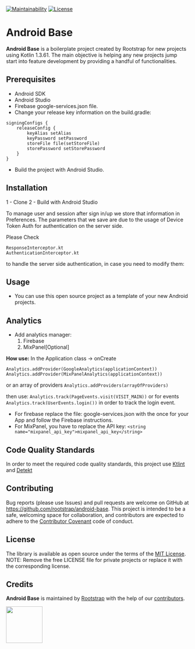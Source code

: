 [![Maintainability](https://api.codeclimate.com/v1/badges/0178f2031dec54c86ff9/maintainability)](https://codeclimate.com/repos/5cd1d8c8af2ce517db016a12/maintainability)
[![License](https://img.shields.io/github/license/rootstrap/ios-base.svg)](https://opensource.org/licenses/MIT)

# Android Base

**Android Base** is a boilerplate project created by Rootstrap for new projects using Kotlin 1.3.61. The main objective is helping any new projects jump start into feature development by providing a handful of functionalities.

## Prerequisites
- Android SDK
- Android Studio
- Firebase google-services.json file.
- Change your release key information on the build.gradle:
```
signingConfigs {
    releaseConfig {
        keyAlias setAlias
        keyPassword setPassword
        storeFile file(setStoreFile)
        storePassword setStorePassword
    }
}
```
- Build the project with Android Studio.   

## Installation
1 - Clone
2 - Build with Android Studio

To manage user and session after sign in/up we store that information in Preferences. The parameters that we save are due to the usage of Device Token Auth for authentication on the server side.

Please Check
```
ResponseInterceptor.kt
AuthenticationInterceptor.kt
```
to handle the server side authentication, in case you need to modify them:

## Usage
- You can use this open source project as a template of your new Android projects.

## Analytics
- Add analytics manager:
    1. Firebase
    2. MixPanel[Optional]

**How use:**
In the Application class -> onCreate
```
Analytics.addProvider(GoogleAnalytics(applicationContext))
Analytics.addProvider(MixPanelAnalytics(applicationContext))
```
or an array of providers
`Analytics.addProviders(arrayOfProviders)`

then use:
`Analytics.track(PageEvents.visit(VISIT_MAIN))`
or for events
`Analytics.track(UserEvents.login())`
in order to track the login event.

- For firebase replace the file: google-services.json with the once for your App and follow the Firebase instructions.
- For MixPanel, you have to replace the API key: 
`<string name="mixpanel_api_key">mixpanel_api_key</string>`

## Code Quality Standards
In order to meet the required code quality standards, this project use [Ktlint](https://github.com/pinterest/ktlint) and [Detekt](https://github.com/arturbosch/detekt)

## Contributing
Bug reports (please use Issues) and pull requests are welcome on GitHub at https://github.com/rootstrap/android-base. This project is intended to be a safe, welcoming space for collaboration, and contributors are expected to adhere to the [Contributor Covenant](http://contributor-covenant.org) code of conduct.

## License
The library is available as open source under the terms of the [MIT License](https://opensource.org/licenses/MIT).
NOTE: Remove the free LICENSE file for private projects or replace it with the corresponding license.

## Credits
**Android Base** is maintained by [Rootstrap](http://www.rootstrap.com) with the help of our [contributors](https://github.com/rootstrap/android-base/contributors).

[<img src="https://s3-us-west-1.amazonaws.com/rootstrap.com/img/rs.png" width="100"/>](http://www.rootstrap.com)
